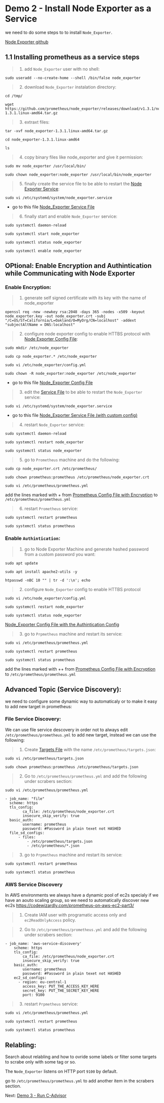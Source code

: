 # Demo 2 - Install Node Exporter as a Service

we need to do some steps to to install `Node_Exporter`.

[Node Exporter github](https://github.com/prometheus/node_exporter)

## 1.1 Installing prometheus as a service steps

> 1. add `Node_Exporter` user with no shell:

```
sudo useradd --no-create-home --shell /bin/false node_exporter
```
> 2. download `Node_Exporter` instalation directory:

```
cd /tmp/

wget https://github.com/prometheus/node_exporter/releases/download/v1.3.1/node_exporter-1.3.1.linux-amd64.tar.gz
```
> 3. extraxt files:
```
tar -xvf node_exporter-1.3.1.linux-amd64.tar.gz

cd node_exporter-1.3.1.linux-amd64

ls
```
> 4. copy binary files like node_exporter and give it permission:
```
sudo mv node_exporter /usr/local/bin/

sudo chown node_exporter:node_exporter /usr/local/bin/node_exporter
```
> 5. finally create the service file to be able to restart the [Node Exporter Service](node_exporter.service):
```
sudo vi /etc/systemd/system/node_exporter.service
```
- go to this file [Node_Exporter Service File](node_exporter.service)

> 6. finally start and enable `Node_Exporter` service:
```
sudo systemctl daemon-reload

sudo systemctl start node_exporter

sudo systemctl status node_exporter

sudo systemctl enable node_exporter
```
## OPtional: Enable Encryption and Authintication while Communicating with Node Exporter
### Enable Encryption:


> 1. generate self signed certificate with its key with the name of node_exporter
```
openssl req -new -newkey rsa:2048 -days 365 -nodes -x509 -keyout node_exporter.key -out node_exporter.crt -subj "/C=US/ST=California/L=Oakland/O=MyOrg/CN=localhost" -addext "subjectAltName = DNS:localhost"
```

> 2. configure node exporter config to enable HTTBS protocol with [Node Exporter Config File](config.yml):

```
sudo mkdir /etc/node_exporter

sudo cp node_exporter.* /etc/node_exporter

sudo vi /etc/node_exporter/config.yml

sudo chown -R node_exporter:node_exporter /etc/node_exporter
```
- go to this file [Node_Exporter Config File](config.yml)

> 3. edit the [Service File](node_exporter_with_web_config.service) to be able to restart the `Node_Exporter` service:
```
sudo vi /etc/systemd/system/node_exporter.service
```
- go to this file [Node_Exporter Service File (with custom config)](node_exporter_with_web_config.service)

> 4. restart `Node_Exporter` service:
```
sudo systemctl daemon-reload

sudo systemctl restart node_exporter

sudo systemctl status node_exporter
```
> 5. go to `Prometheus` machine and do the following:
```
sudo cp node_exporter.crt /etc/prometheus/

sudo chown prometheus:prometheus /etc/prometheus/node_exporter.crt

sudo vi /etc/prometheus/prometheus.yml
```
add the lines marked with + from [Prometheus Config File with Encryption](prometheus-updated-encryption-and-authintication.yml) to `/etc/prometheus/prometheus.yml`

> 6. restart `Prometheus` service:
```
sudo systemctl restart prometheus

sudo systemctl status prometheus
```

### Enable `Authintication`:
> 1. go to Node Exporter Machine and generate hashed password from a custom password you want:
```
sudo apt update

sudo apt install apache2-utils -y

htpasswd -nBC 10 "" | tr -d ':\n'; echo
```
> 2. configure `Node_Exporter` config to enable HTTBS protocol

```
sudo vi /etc/node_exporter/config.yml

sudo systemctl restart node_exporter

sudo systemctl status node_exporter
```
[Node_Exporter Config File with the Authintication Config](config-with-password.yml)

> 3. go to `Prpmetheus` machine and restart its service:

```
sudo vi /etc/prometheus/prometheus.yml

sudo systemctl restart prometheus

sudo systemctl status prometheus
```
add the lines marked with ++ from [Prometheus Config File with Encryption](prometheus-updated-encryption-and-authintication.yml) to `/etc/prometheus/prometheus.yml`


## Advanced Topic (Service Discovery):
we need to configure some dynamic way to automaticaly or to make it easy to add new target in prometheus:

### File Service Discovery:
We can use file service descovery in order not to always edit `/etc/prometheus/prometheus.yml` to add new target, instead we can use the following:
>1. Create [Targets File](targets.json) with the name `/etc/prometheus/targets.json`:
```
sudo vi /etc/prometheus/targets.json

sudo chown prometheus:prometheus /etc/prometheus/targets.json
```

> 2. Go to `/etc/prometheus/prometheus.yml` and add the following under scrabers section:
```
sudo vi /etc/prometheus/prometheus.yml

- job_name: "file"
  scheme: https
  tls_config:
        ca_file: /etc/prometheus/node_exporter.crt
        insecure_skip_verify: true
  basic_auth:
        username: prometheus
        password: #Password in plain texet not HASHED
  file_sd_configs:
      - files:
          - /etc/prometheus/targets.json
          - /etc/prometheus/*.json
```
> 3. go to `Prpmetheus` machine and restart its service:
```
sudo systemctl restart prometheus

sudo systemctl status prometheus
```
### AWS Service Discovery
In AWS environments we always have a dynamic pool of ec2s specialy if we have an aouto scaling group, so we need to automatically discover new ec2s https://codewizardly.com/prometheus-on-aws-ec2-part3/

> 1. Create IAM user with programatic access only and `ec2ReadOnlyAccess` policy.

>2. Go to `/etc/prometheus/prometheus.yml` and add the following under scrabers section:

```
- job_name: 'aws-service-discovery'
    scheme: https
    tls_config:
        ca_file: /etc/prometheus/node_exporter.crt
        insecure_skip_verify: true
    basic_auth:
        username: prometheus
        password: #Password in plain texet not HASHED
    ec2_sd_configs:
      - region: eu-central-1
        access_key: PUT_THE_ACCESS_KEY_HERE
        secret_key: PUT_THE_SECRET_KEY_HERE
        port: 9100
```

> 3. restart `Prpmetheus` service:

```
sudo vi /etc/prometheus/prometheus.yml

sudo systemctl restart prometheus

sudo systemctl status prometheus
```
## Relabling:
Search about relabling and how to ovride some labels or filter some targets to scrabe only with some tag or so.



The `Node_Exporter` listens on HTTP port `9100` by default.

go to `/etc/prometheus/prometheus.yml` to add another item in the scrabers section.

Next: [Demo 3 - Run C-Advisor](../../demo03/cAdvisor/README.md)
